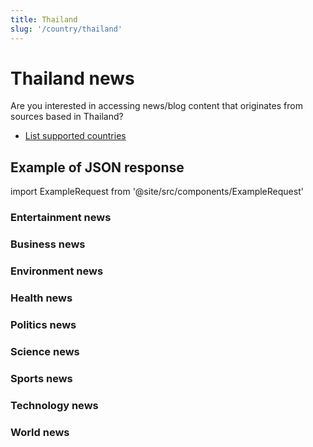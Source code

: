 ```yaml
---
title: Thailand
slug: '/country/thailand'
---
```


# Thailand news

Are you interested in accessing news/blog content that originates from sources based in Thailand?

- [List supported countries](/get-articles/countries)

## Example of JSON response

import ExampleRequest from '@site/src/components/ExampleRequest'

### Entertainment news
<ExampleRequest url="https://api.apitube.io/v1/news/articles?limit=2&category=news/Arts_and_Entertainment&language=th"></ExampleRequest>

### Business news
<ExampleRequest url="https://api.apitube.io/v1/news/articles?limit=2&category=news/Business&language=th"></ExampleRequest>

### Environment news
<ExampleRequest url="https://api.apitube.io/v1/news/articles?limit=2&category=news/Environment&language=th"></ExampleRequest>

### Health news
<ExampleRequest url="https://api.apitube.io/v1/news/articles?limit=2&category=news/Health&language=th"></ExampleRequest>

### Politics news
<ExampleRequest url="https://api.apitube.io/v1/news/articles?limit=2&category=news/Politics&language=th"></ExampleRequest>

### Science news
<ExampleRequest url="https://api.apitube.io/v1/news/articles?limit=2&category=news/Science&language=th"></ExampleRequest>

### Sports news
<ExampleRequest url="https://api.apitube.io/v1/news/articles?limit=2&category=news/Sports&language=th"></ExampleRequest>

### Technology news
<ExampleRequest url="https://api.apitube.io/v1/news/articles?limit=2&category=news/Technology&language=th"></ExampleRequest>

### World news
<ExampleRequest url="https://api.apitube.io/v1/news/articles?limit=2&category=news/World&language=th"></ExampleRequest>
